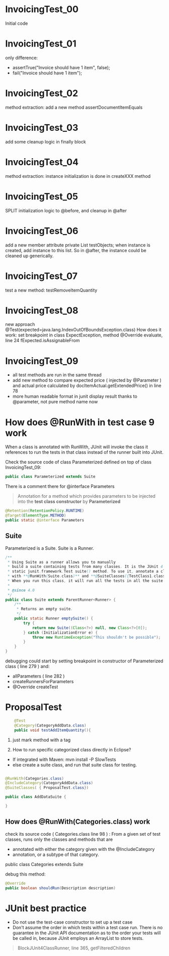 # InvoicingTest_00

Initial code

# InvoicingTest_01

only difference:

* assertTrue("Invoice should have 1 item", false);
* fail("Invoice should have 1 item"); 

# InvoicingTest_02

method extraction: add a new method assertDocumentItemEquals

# InvoicingTest_03

add some cleanup logic in finally block

# InvoicingTest_04

method extraction: instance initialization is done in createXXX method

# InvoicingTest_05

SPLIT initialization logic to @before, and cleanup in @after

# InvoicingTest_06

add a new member attribute private List<Object> testObjects;
when instance is created, add instance to this list. So in @after, the instance could be 
cleaned up generically.

# InvoicingTest_07
test a new method: testRemoveItemQuantity

# InvoicingTest_08
new approach @Test(expected=java.lang.IndexOutOfBoundsException.class)
How does it work:
set breakpoint in class ExpectException, method @Override evaluate, line 24 fExpected.isAssignableFrom

# InvoicingTest_09

* all test methods are run in the same thread
* add new method to compare expected price ( injected by @Parameter ) and actual price 
calculated by docItemActual.getExtendedPrice() in line 78 
* more human readable format in junit display result thanks to @parameter, not pure method name now

# How does @RunWith in test case 9 work

When a class is annotated with RunWith, JUnit will invoke the class it references to run the
tests in that class instead of the runner built into JUnit.
 
Check the source code of class Parameterized defined on top of class InvoicingTest_09:
```Java
public class Parameterized extends Suite
```

There is a comment there for @interface Parameters

> Annotation for a method which provides parameters to be injected into the **test class constructor** 
by **Parameterized**

```Java
@Retention(RetentionPolicy.RUNTIME)
@Target(ElementType.METHOD)
public static @interface Parameters
```

## Suite

Parameterized is a Suite. Suite is a Runner.

```Java
/**
 * Using Suite as a runner allows you to manually
 * build a suite containing tests from many classes. It is the JUnit 4 equivalent of the JUnit 3.8.x
 * static junit.framework.Test suite() method. To use it, annotate a class
 * with **@RunWith(Suite.class)** and **@SuiteClasses({TestClass1.class, ...})**.
 * When you run this class, it will run all the tests in all the suite classes.
 *
 * @since 4.0
 */
public class Suite extends ParentRunner<Runner> {
    /**
     * Returns an empty suite.
     */
    public static Runner emptySuite() {
        try {
            return new Suite((Class<?>) null, new Class<?>[0]);
        } catch (InitializationError e) {
            throw new RuntimeException("This shouldn't be possible");
        }
    }
}
```
debugging could start by setting breakpoint in constructor of Parameterized class ( line 279 ) and:

* allParameters ( line 282 )
* createRunnersForParameters
* @Override createTest

# ProposalTest 

```Java
	@Test
	@Category(CategoryAddData.class)
	public void testAddItemQuantity(){ 
```
1. just mark method with a tag

2. How to run specific categorized class directly in Eclipse?

* If integrated with Maven: mvn install -P SlowTests
* else create a suite class, and run that suite class for testing.


```Java

@RunWith(Categories.class)  
@IncludeCategory(CategoryAddData.class)  
@SuiteClasses( { ProposalTest.class}) 

public class AddDataSuite {

}
```

## How does @RunWith(Categories.class) work

check its source code ( Categories.class line 98 ) :
From a given set of test classes, runs only the classes and methods that are
 * annotated with either the category given with the @IncludeCategory
 * annotation, or a subtype of that category.
 
 public class Categories extends Suite
 
 debug this method:
 ```Java
 @Override
 public boolean shouldRun(Description description) 
 ```
 
 # JUnit best practice
 
 * Do not use the test-case constructor to set up a test case
 * Don't assume the order in which tests within a test case run.
 There is no guarantee in the JUnit API documentation as to the order your tests 
 will be called in, because JUnit employs an ArrayList to store tests. 
 
 > BlockJUnit4ClassRunner, line 365, getFilteredChildren
 
 